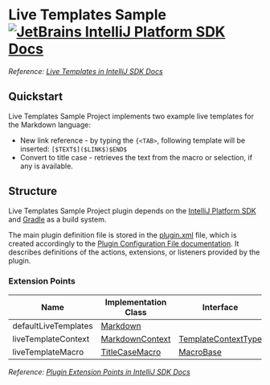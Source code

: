 # Live Templates Sample [![JetBrains IntelliJ Platform SDK Docs](https://jb.gg/badges/docs.svg)][docs]
*Reference: [Live Templates in IntelliJ SDK Docs][docs:live_templates]*

## Quickstart

Live Templates Sample Project implements two example live templates for the Markdown language:

- New link reference - by typing the `{<TAB>`, following template will be inserted: `[$TEXT$]($LINK$)$END$`
- Convert to title case - retrieves the text from the macro or selection, if any is available.

## Structure

Live Templates Sample Project
plugin depends on the [IntelliJ Platform SDK][docs] and [Gradle][docs:gradle] as a build system.

The main plugin definition file is stored in the [plugin.xml][file:plugin.xml] file, which is created accordingly
to the [Plugin Configuration File documentation][docs:plugin.xml]. It describes definitions of the actions, extensions,
or listeners provided by the plugin.

### Extension Points

| Name                 | Implementation Class                    | Interface                                      |
| -------------------- | --------------------------------------- | ---------------------------------------------- |
| defaultLiveTemplates | [Markdown][file:Markdown]               |                                                |
| liveTemplateContext  | [MarkdownContext][file:MarkdownContext] | [TemplateContextType][sdk:TemplateContextType] |
| liveTemplateMacro    | [TitleCaseMacro][file:TitleCaseMacro]   | [MacroBase][sdk:MacroBase]                     |

*Reference: [Plugin Extension Points in IntelliJ SDK Docs][docs:ep]*


[docs]: http://www.jetbrains.org/intellij/sdk/docs
[docs:actions]: https://www.jetbrains.org/intellij/sdk/docs/basics/action_system.html
[docs:live_templates]: https://jetbrains.org/intellij/sdk/docs/tutorials/live_templates.html
[docs:ep]: https://www.jetbrains.org/intellij/sdk/docs/basics/plugin_structure/plugin_extension_points.html
[docs:gradle]: https://www.jetbrains.org/intellij/sdk/docs/tutorials/build_system.html
[docs:plugin.xml]: https://www.jetbrains.org/intellij/sdk/docs/basics/plugin_structure/plugin_configuration_file.html

[file:plugin.xml]: ./src/main/resources/META-INF/plugin.xml
[file:Markdown]: ./src/main/resources/liveTemplates/Markdown.xml
[file:MarkdownContext]: ./src/main/java/org/intellij/sdk/liveTemplates/MarkdownContext.java
[file:TitleCaseMacro]: ./src/main/java/org/intellij/sdk/liveTemplates/TitleCaseMacro.java

[sdk:TemplateContextType]: upsource:///platform/analysis-api/src/com/intellij/codeInsight/template/TemplateContextType.java
[sdk:MacroBase]: upsource:///platform/lang-impl/src/com/intellij/codeInsight/template/macro/MacroBase.java
